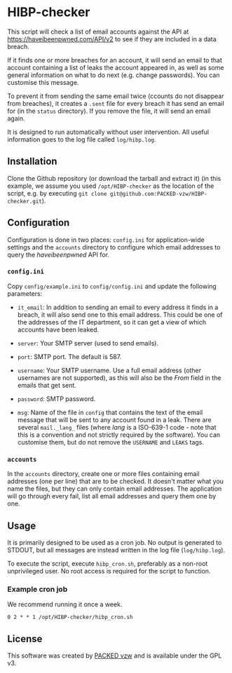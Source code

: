 # HIBP-checker
This script will check a list of email accounts against the API at https://haveibeenpwned.com/API/v2 to see if they are included in a data breach.

If it finds one or more breaches for an account, it will send an email to that account containing a list of leaks the account appeared in, as well as some general information on what to do next (e.g. change passwords). You can customise this message.

To prevent it from sending the same email twice (ccounts do not disappear from breaches), it creates a `.sent` file for every breach it has send an email for (in the `status` directory). If you remove the file, it will send an email again.

It is designed to run automatically without user intervention. All useful information goes to the log file called `log/hibp.log`.

## Installation
Clone the Github repository (or download the tarball and extract it) (in this example, we assume you used `/opt/HIBP-checker` as the location of the script, e.g. by executing `git clone git@github.com:PACKED-vzw/HIBP-checker.git`).

## Configuration
Configuration is done in two places: `config.ini` for application-wide settings and the `accounts` directory to configure which email addresses to query the _haveibeenpwned_ API for.

### `config.ini`
Copy `config/example.ini` to `config/config.ini` and update the following parameters:

* `it_email`: In addition to sending an email to every address it finds in a breach, it will also send one to this email address. This could be one of the addresses of the IT department, so it can get a view of which accounts have been leaked.

* `server`: Your SMTP server (used to send emails).

* `port`: SMTP port. The default is 587.

* `username`: Your SMTP username. Use a full email address (other usernames are not supported), as this will also be the _From_ field in the emails that get sent.

* `password`: SMTP password.

* `msg`: Name of the file in `config` that contains the text of the email message that will be sent to any account found in a leak. There are several `mail._lang_` files (where _lang_ is a ISO-639-1 code - note that this is a convention and not strictly required by the software). You can customise them, but do not remove the `USERNAME` and `LEAKS` tags.

### `accounts`
In the `accounts` directory, create one or more files containing email addresses (one per line) that are to be checked. It doesn't matter what you name the files, but they can only contain email addresses. The application will go through every fail, list all email addresses and query them one by one.

## Usage
It is primarily designed to be used as a cron job. No output is generated to STDOUT, but all messages are instead written in the log file (`log/hibp.log`).

To execute the script, execute `hibp_cron.sh`, preferably as a non-root unprivileged user. No root access is required for the script to function.

### Example cron job
We recommend running it once a week.

```
0 2 * * 1 /opt/HIBP-checker/hibp_cron.sh
```

## License
This software was created by [PACKED vzw](https://github.com/PACKED-vzw/HIBP-checker) and is available under the GPL v3.